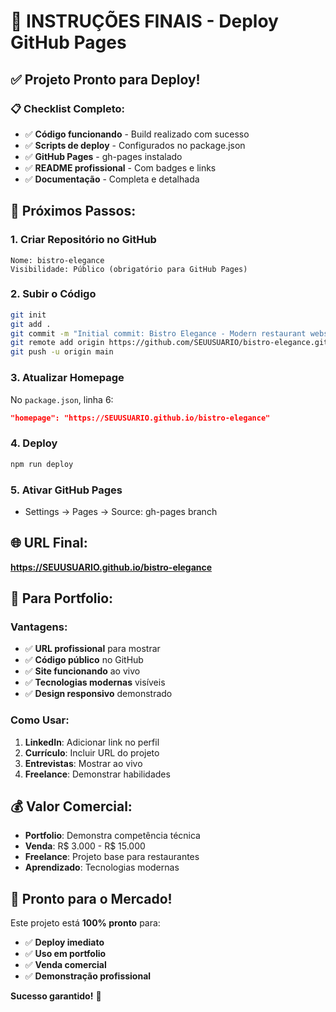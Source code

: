 # 🚀 **INSTRUÇÕES FINAIS - Deploy GitHub Pages**

## ✅ **Projeto Pronto para Deploy!**

### 📋 **Checklist Completo:**
- ✅ **Código funcionando** - Build realizado com sucesso
- ✅ **Scripts de deploy** - Configurados no package.json
- ✅ **GitHub Pages** - gh-pages instalado
- ✅ **README profissional** - Com badges e links
- ✅ **Documentação** - Completa e detalhada

## 🎯 **Próximos Passos:**

### 1. **Criar Repositório no GitHub**
```
Nome: bistro-elegance
Visibilidade: Público (obrigatório para GitHub Pages)
```

### 2. **Subir o Código**
```bash
git init
git add .
git commit -m "Initial commit: Bistro Elegance - Modern restaurant website"
git remote add origin https://github.com/SEUUSUARIO/bistro-elegance.git
git push -u origin main
```

### 3. **Atualizar Homepage**
No `package.json`, linha 6:
```json
"homepage": "https://SEUUSUARIO.github.io/bistro-elegance"
```

### 4. **Deploy**
```bash
npm run deploy
```

### 5. **Ativar GitHub Pages**
- Settings → Pages → Source: gh-pages branch

## 🌐 **URL Final:**
**https://SEUUSUARIO.github.io/bistro-elegance**

## 🎉 **Para Portfolio:**

### **Vantagens:**
- ✅ **URL profissional** para mostrar
- ✅ **Código público** no GitHub
- ✅ **Site funcionando** ao vivo
- ✅ **Tecnologias modernas** visíveis
- ✅ **Design responsivo** demonstrado

### **Como Usar:**
1. **LinkedIn**: Adicionar link no perfil
2. **Currículo**: Incluir URL do projeto
3. **Entrevistas**: Mostrar ao vivo
4. **Freelance**: Demonstrar habilidades

## 💰 **Valor Comercial:**
- **Portfolio**: Demonstra competência técnica
- **Venda**: R$ 3.000 - R$ 15.000
- **Freelance**: Projeto base para restaurantes
- **Aprendizado**: Tecnologias modernas

## 🚀 **Pronto para o Mercado!**

Este projeto está **100% pronto** para:
- ✅ **Deploy imediato**
- ✅ **Uso em portfolio**
- ✅ **Venda comercial**
- ✅ **Demonstração profissional**

**Sucesso garantido!** 🎯
